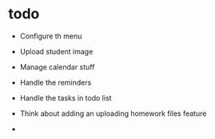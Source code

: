 # todo
   - Configure th menu
   
   - Upload student image
  
   - Manage calendar stuff
   
   - Handle the reminders
   
   - Handle the tasks in todo list
   
   - Think about adding an uploading homework files feature
   
   - 